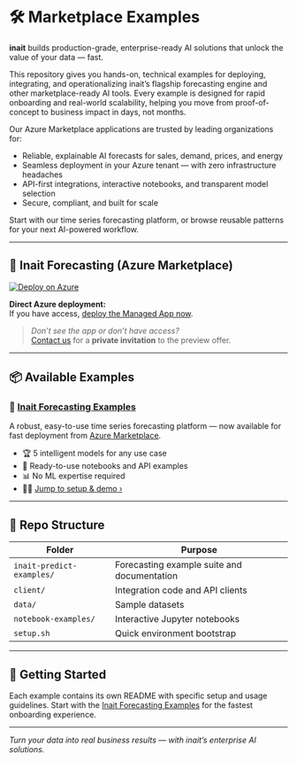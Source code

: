 # 🛠️ Marketplace Examples

**inait** builds production-grade, enterprise-ready AI solutions that unlock the value of your data — fast.

This repository gives you hands-on, technical examples for deploying, integrating, and operationalizing inait’s flagship forecasting engine and other marketplace-ready AI tools. Every example is designed for rapid onboarding and real-world scalability, helping you move from proof-of-concept to business impact in days, not months.

Our Azure Marketplace applications are trusted by leading organizations for:

- Reliable, explainable AI forecasts for sales, demand, prices, and energy
- Seamless deployment in your Azure tenant — with zero infrastructure headaches
- API-first integrations, interactive notebooks, and transparent model selection
- Secure, compliant, and built for scale

Start with our time series forecasting platform, or browse reusable patterns for your next AI-powered workflow.

---

## 🔮 Inait Forecasting (Azure Marketplace)
[![Deploy on Azure](https://img.shields.io/badge/Deploy_on-Azure-blue?logo=microsoft-azure)](https://portal.azure.com/#view/Microsoft_Azure_Marketplace/GalleryItemDetailsBladeNopdl/id/inaitsa1696941874379.inait_forecast-preview/)

**Direct Azure deployment:**  
If you have access, [deploy the Managed App now](https://portal.azure.com/#view/Microsoft_Azure_Marketplace/GalleryItemDetailsBladeNopdl/id/inaitsa1696941874379.inait_forecast-preview/).

> _Don’t see the app or don’t have access?_  
> [Contact us](mailto:contact@inait.ai) for a **private invitation** to the preview offer.

---

## 📦 Available Examples

### 🔮 [Inait Forecasting Examples](./inait-predict-examples/)

A robust, easy-to-use time series forecasting platform — now available for fast deployment from [Azure Marketplace](https://portal.azure.com/#view/Microsoft_Azure_Marketplace/GalleryItemDetailsBladeNopdl/id/inaitsa1696941874379.inait_forecast-preview/).

- 🏆 5 intelligent models for any use case
- 🚀 Ready-to-use notebooks and API examples
- 📊 No ML expertise required
- 🧑‍💻 [Jump to setup & demo ›](./inait-predict-examples/)

---

## 🧭 Repo Structure

| Folder                  | Purpose                                             |
|-------------------------|-----------------------------------------------------|
| `inait-predict-examples/` | Forecasting example suite and documentation         |
| `client/`               | Integration code and API clients                   |
| `data/`                 | Sample datasets                                    |
| `notebook-examples/`    | Interactive Jupyter notebooks                      |
| `setup.sh`              | Quick environment bootstrap                        |

---

## 🚀 Getting Started

Each example contains its own README with specific setup and usage guidelines.
Start with the [Inait Forecasting Examples](./inait-predict-examples/) for the fastest onboarding experience.

---

*Turn your data into real business results — with inait’s enterprise AI solutions.*
